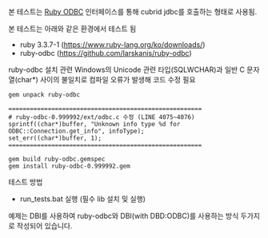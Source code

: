 본 테스트는 [Ruby ODBC](https://github.com/larskanis/ruby-odbc) 인터페이스를 통해 cubrid jdbc를 호출하는 형태로 사용됨.

본 테스트는 아래와 같은 환경에서 테스트 됨
- ruby 3.3.7-1 (https://www.ruby-lang.org/ko/downloads/)
- ruby-odbc (https://github.com/larskanis/ruby-odbc)


ruby-odbc 설치 관련
Windows의 Unicode 관련 타입(SQLWCHAR)과 일반 C 문자열(char*) 사이의 불일치로 컴파일 오류가 발생해 코드 수정 필요
```
gem unpack ruby-odbc

======================================================
# ruby-odbc-0.999992/ext/odbc.c 수정 (LINE 4075~4076)
sprintf((char*)buffer, "Unknown info type %d for ODBC::Connection.get_info", infoType);
set_err((char*)buffer, 1);
======================================================

gem build ruby-odbc.gemspec
gem install ruby-odbc-0.999992.gem
```

테스트 방법
- run_tests.bat 실행 (필수 lib 설치 및 실행)

예제는 DBI를 사용하여 ruby-odbc와 DBI(with DBD:ODBC)를 사용하는 방식 두가지로
작성되어 있습니다.
